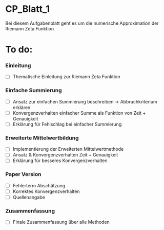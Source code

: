 # CP_Blatt_1
Bei diesem Aufgabenblatt geht es um die numerische Approximation der Riemann Zeta Funktion 

# To do:
### Einleitung
- [ ] Thematische Einleitung zur Riemann Zeta Funktion
### Einfache Summierung
- [ ] Ansatz zur einfachen Summierung beschreiben -> Abbruchkriterium erklären
- [ ] Konvergenzverhalten einfacher Summe als Funktion von Zeit + Genauigkeit
- [ ] Erklärung für Fehlschlag bei einfacher Summierung
### Erweiterte Mittelwertbildung
- [ ] Implementierung der Erweiterten Mittelwertmethode
- [ ] Ansatz & Konvergenzverhalten Zeit + Genauigkeit 
- [ ] Erklärung für besseres Konvergenzverhalten
### Paper Version
- [ ] Fehlerterm Abschätzung 
- [ ] Korrektes Konvergenzverhalten
- [ ] Quellenangabe
### Zusammenfassung
- [ ] Finale Zusammenfassung über alle Methoden

